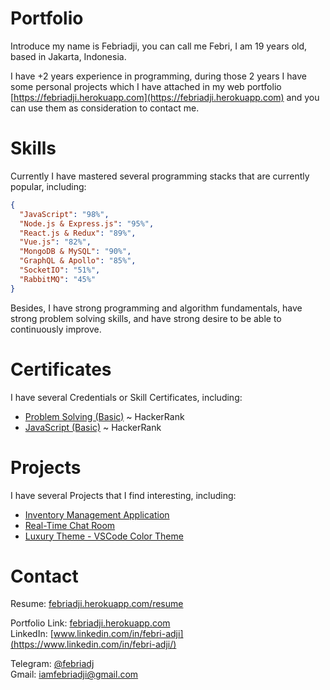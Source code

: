 # Portfolio
Introduce my name is Febriadji, you can call me Febri, I am 19 years old, based in Jakarta, Indonesia.

I have +2 years experience in programming, during those 2 years I have some personal projects which I have attached in my web portfolio [https://febriadji.herokuapp.com](https://febriadji.herokuapp.com) and you can use them as consideration to contact me.

# Skills
Currently I have mastered several programming stacks that are currently popular, including:

~~~json
{
  "JavaScript": "98%",
  "Node.js & Express.js": "95%",
  "React.js & Redux": "89%",
  "Vue.js": "82%",
  "MongoDB & MySQL": "90%",
  "GraphQL & Apollo": "85%",
  "SocketIO": "51%",
  "RabbitMQ": "45%"
}
~~~

Besides, I have strong programming and algorithm fundamentals, have strong problem solving skills, and have strong desire to be able to continuously improve.

# Certificates
I have several Credentials or Skill Certificates, including:
- [Problem Solving (Basic)](https://www.hackerrank.com/certificates/4a3c76a785ae) ~ HackerRank
- [JavaScript (Basic)](https://www.hackerrank.com/certificates/d3b67ab370fe) ~ HackerRank

# Projects
I have several Projects that I find interesting, including:
- [Inventory Management Application](https://github.com/febriadj/inventory-mevn)<br>
- [Real-Time Chat Room](https://anonym-chatroom.herokuapp.com/)<br>
- [Luxury Theme - VSCode Color Theme](https://marketplace.visualstudio.com/items?itemName=febriadji.luxury-theme)

# Contact
Resume: [febriadji.herokuapp.com/resume](https://febriadji.herokuapp.com/resume)<br>

Portfolio Link: [febriadji.herokuapp.com](https://febriadji.herokuapp.com)<br>
LinkedIn: [www.linkedin.com/in/febri-adji](https://www.linkedin.com/in/febri-adji/)<br>

Telegram: [@febriadj](https://t.me/febriadj)<br>
Gmail: [iamfebriadji@gmail.com](mailto:iamfebriadji@gmail.com)<br>